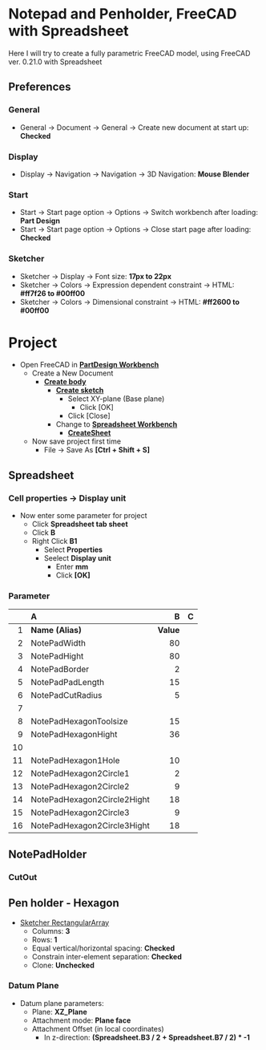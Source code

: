 # Notepad and Penholder, FreeCAD with Spreadsheet

Here I will try to create a fully parametric FreeCAD model, using FreeCAD ver. 0.21.0 with Spreadsheet

## Preferences

### General

* General -> Document -> General -> Create new document at start up: **Checked**

### Display

* Display -> Navigation -> Navigation -> 3D Navigation: **Mouse Blender**

### Start

* Start -> Start page option -> Options -> Switch workbench after loading: **Part Design**
* Start -> Start page option -> Options -> Close start page after loading: **Checked**

### Sketcher

* Sketcher -> Display -> Font size: **17px to 22px**
* Sketcher -> Colors -> Expression dependent constraint -> HTML: **#ff7f26 to #00ff00**
* Sketcher -> Colors -> Dimensional constraint -> HTML: **#ff2600 to #00ff00**

# Project

* Open FreeCAD in **[PartDesign Workbench](https://wiki.freecad.org/PartDesign_Workbench)**
  * Create a New Document
    * **[Create body](https://wiki.freecad.org/PartDesign_Body)**
      * **[Create sketch](https://wiki.freecad.org/PartDesign_NewSketch)**
        * Select XY-plane (Base plane)
          * Click [OK]
        * Click [Close]
      * Change to **[Spreadsheet Workbench](https://wiki.freecad.org/Spreadsheet_Workbench)**
        * **[CreateSheet](https://wiki.freecad.org/Spreadsheet_CreateSheet)**
  * Now save project first time
    * File -> Save As **[Ctrl + Shift + S]**

## Spreadsheet

### Cell properties -> Display unit

* Now enter some parameter for project
  * Click **Spreadsheet tab sheet**
  * Click **B** 
  * Right Click **B1**
    * Select **Properties**
    * Seelect **Display unit**
      * Enter **mm**
      * Click **[OK]**

### Parameter

||A|B|C|
|---:|:---|---:|:---:|
|1|**Name (Alias)**|**Value**||
|2|NotePadWidth|80||
|3|NotePadHight|80 ||
|4|NotePadBorder|2||
|5|NotePadPadLength|15||
|6|NotePadCutRadius|5||
|7||||
|8|NotePadHexagonToolsize|15||
|9|NotePadHexagonHight|36||
|10||||
|11|NotePadHexagon1Hole|10||
|12|NotePadHexagon2Circle1|2||
|13|NotePadHexagon2Circle2|9||
|14|NotePadHexagon2Circle2Hight|18||
|15|NotePadHexagon2Circle3|9||
|16|NotePadHexagon2Circle3Hight|18||

## NotePadHolder

### CutOut

## Pen holder - Hexagon

* [Sketcher RectangularArray](https://wiki.freecad.org/Sketcher_RectangularArray)
  * Columns: **3**
  * Rows: **1**
  * Equal vertical/horizontal spacing: **Checked**
  * Constrain inter-element separation: **Checked**
  * Clone: **Unchecked**


### Datum Plane

* Datum plane parameters:
  * Plane: **XZ_Plane**
  * Attachment mode: **Plane face**
  * Attachment Offset (in local coordinates)
    * In z-direction: **(Spreadsheet.B3 / 2 + Spreadsheet.B7 / 2) * -1**

